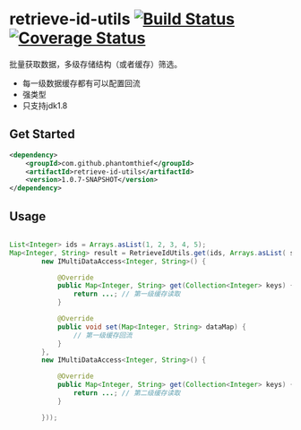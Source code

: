retrieve-id-utils [![Build Status](https://travis-ci.org/PhantomThief/retrieve-id-utils.svg)](https://travis-ci.org/PhantomThief/retrieve-id-utils) [![Coverage Status](https://coveralls.io/repos/PhantomThief/retrieve-id-utils/badge.svg?branch=master)](https://coveralls.io/r/PhantomThief/retrieve-id-utils?branch=master)
=======================

批量获取数据，多级存储结构（或者缓存）筛选。

* 每一级数据缓存都有可以配置回流
* 强类型
* 只支持jdk1.8

## Get Started

```xml
<dependency>
    <groupId>com.github.phantomthief</groupId>
    <artifactId>retrieve-id-utils</artifactId>
    <version>1.0.7-SNAPSHOT</version>
</dependency>
```

## Usage

```Java

List<Integer> ids = Arrays.asList(1, 2, 3, 4, 5);
Map<Integer, String> result = RetrieveIdUtils.get(ids, Arrays.asList( s//
        new IMultiDataAccess<Integer, String>() {

            @Override
            public Map<Integer, String> get(Collection<Integer> keys) {
                return ...; // 第一级缓存读取
            }

            @Override
            public void set(Map<Integer, String> dataMap) {
            	// 第一级缓存回流
            }
        },
        new IMultiDataAccess<Integer, String>() {

            @Override
            public Map<Integer, String> get(Collection<Integer> keys) {
                return ...; // 第二级缓存读取
            }

        }));

```